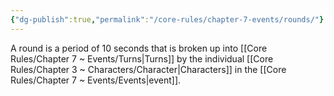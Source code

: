 ```yaml
---
{"dg-publish":true,"permalink":"/core-rules/chapter-7-events/rounds/"}
---
```


A round is a period of 10 seconds that is broken up into [[Core Rules/Chapter 7 ~ Events/Turns\|Turns]] by the individual [[Core Rules/Chapter 3 ~ Characters/Character\|Characters]] in the [[Core Rules/Chapter 7 ~ Events/Events\|event]].